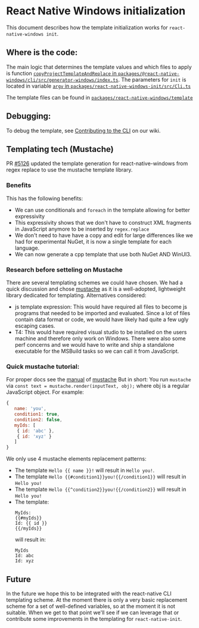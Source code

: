 # React Native Windows initialization

This document describes how the template initialization works for `react-native-windows init`.

## Where is the code:
The main logic that determines the template values and which files to apply is function [`copyProjectTemplateAndReplace` in `packages/@react-native-windows/cli/src/generator-windows/index.ts`](../packages/@react-native-windows/cli/src/generator-windows/index.ts#L48).
The parameters for `init` is located in variable [`argv` in `packages/react-native-windows-init/src/Cli.ts`](../packages/react-native-windows-init/src/Cli.ts#L27)

The template files can be found in [`packages/react-native-windows/template`](../packages/react-native-windows/template)

## Debugging:
To debug the template, see [Contributing to the CLI](https://github.com/microsoft/react-native-windows/wiki/Contributing-to-the-CLI) on our wiki.

## Templating tech (Mustache)
PR [#5126](https://github.com/microsoft/react-native-windows/pull/5126) updated the template generation for react-native-windows from regex replace to use the mustache template library. 

### Benefits
This has the following benefits:
* We can use conditionals and `foreach` in the template allowing for better expressivity
* This expressivity shows that we don't have to construct XML fragments in JavaScript anymore to be inserted by `regex.replace`
* We don't need to have have a copy and edit for large differences like we had for experimental NuGet, it is now a single template for each language.
* We can now generate a cpp template that use both NuGet AND WinUI3.

### Research before setteling on Mustache
There are several templating schemes we could have chosen. We had a quick discussion and chose [mustache](https://www.npmjs.com/package/mustache) as it is a well-adopted, lightweight library dedicated for templating.
Alternatives considered:
 * js template expression: This would have required all files to become js programs that needed to be imported and evaluated. Since a lot of files contain data format or code, we would have likely had quite a few ugly escaping cases.
 * T4:  This would have required visual studio to be installed on the users machine and therefore only work on Windows. There were also some perf concerns and we would have to write and ship a standalone executable for the MSBuild tasks so we can call it from JavaScript.

### Quick mustache tutorial:
For proper docs see the [manual](http://mustache.github.io/mustache.5.html) of [mustache](http://mustache.github.io/)
But in short:
You run `mustache` via `const text = mustache.render(inputText, obj);` where obj is a regular JavaScript object. 
For example:
```js
{
   name: 'you',
   condition1: true,
   condition2: false,
   myIds: [
    { id: 'abc' },
    { id: 'xyz' }
   ]
}
```

We only use 4 mustache elements replacement patterns:
 * The template `Hello {{ name }}!` will result in `Hello you!`.
 * The template `Hello {{#condition1}}you!{{/condition1}}` will result in `Hello you!`
 * The template `Hello {{^condition2}}you!{{/condition2}}` will result in `Hello you!`
 * The template:
   ```
   MyIds:
   {{#myIds}}
   Id: {{ id }}
   {{/myIds}}
   ```
   will result in:
   ```
   MyIds
   Id: abc
   Id: xyz
   ```

## Future
In the future we hope this to be integrated with the react-native CLI templating scheme. At the moment there is only a very basic replacement scheme for a set of well-defined variables, so at the moment it is not suitable. When we get to that point we'll see if we can leverage that or contribute some improvements in the templating for `react-native-init`.
